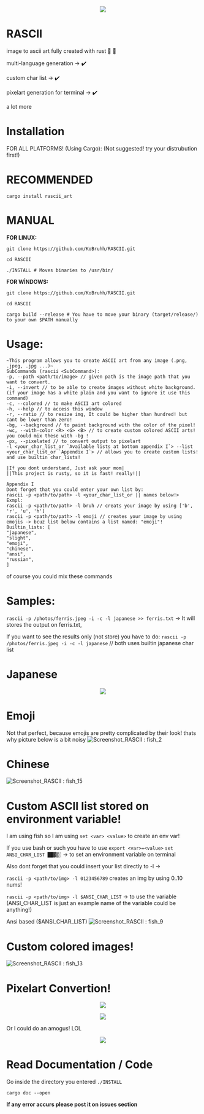 <p align="center">
  <img src="https://user-images.githubusercontent.com/101834410/204127025-b98aaf39-778b-468b-8f41-36fd858708e8.png">
</p>

# RASCII
image to ascii art fully created with rust 🦀 🚀

multi-language generation -> ✔️

custom char list -> ✔️

pixelart generation for terminal -> ✔️

a lot more

# Installation

FOR ALL PLATFORMS! (Using Cargo): (Not suggested! try your distrubution first!)

# RECOMMENDED

`cargo install rascii_art`

# MANUAL

**FOR LINUX:**

```
git clone https://github.com/KoBruhh/RASCII.git

cd RASCII

./INSTALL # Moves binaries to /usr/bin/
```


**FOR WİNDOWS:**

```
git clone https://github.com/KoBruhh/RASCII.git

cd RASCII

cargo build --release # You have to move your binary (target/release/) to your own $PATH manually
```

# Usage:

```shell
~This program allows you to create ASCII art from any image (.png, .jpeg, .jpg ...)~
SubCommands (rascii <SubCommand>):
-p, --path <path/to/image> // given path is the image path that you want to convert.
-i, --invert // to be able to create images without white background. (if your image has a white plain and you want to ignore it use this command)
-c, --colored // to make ASCII art colored
-h, --help // to access this window
-r, --ratio // to resize img, It could be higher than hundred! but cant be lower than zero!
-bg, --background // to paint background with the color of the pixel!
-wc, --with-color <R> <G> <B> // to create custom colored ASCII arts! you could mix these with -bg !
-px, --pixelated // to convert output to pixelart
-l <your_char_list_or `Available lists at bottom appendix I`> --list <your_char_list_or `Appendix I`> // allows you to create custom lists! and use builtin char_lists!

|If you dont understand, Just ask your mom|
||This project is rusty, so it is fast! really!||

Appendix I
Dont forget that you could enter your own list by:
rascii -p <path/to/path> -l <your_char_list_or || names below!>
Exmpl:
rascii -p <path/to/path> -l bruh // creats your image by using ['b', 'r', 'u', 'h']
rascii -p <path/to/path> -l emoji // creates your image by using emojis -> bcuz list below contains a list named: "emoji"!
Builtin_lists: [
"japanese",
"slight",
"emoji",
"chinese",
"ansi",
"russian",
]
```
of course you could mix these commands

# Samples:

`rascii -p /photos/ferris.jpeg -i -c -l japanese >> ferris.txt` -> It will stores the output on ferris.txt,

If you want to see the results only (not store) you have to do: `rascii -p /photos/ferris.jpeg -i -c -l japanese` // both uses builtin japanese char list

# Japanese

<p align="center">
  <img src="https://user-images.githubusercontent.com/101834410/204259580-46ea59ae-e7d1-4f96-b14f-1d90f2376f6f.png">
</p>



# Emoji
Not that perfect, because emojis are pretty complicated by their look! thats why picture below is a bit noisy
![Screenshot_RASCII : fish_2](https://user-images.githubusercontent.com/101834410/204243964-f4cfdf8d-10b9-4a2c-8d3c-41182320c789.png)


# Chinese
![Screenshot_RASCII : fish_15](https://user-images.githubusercontent.com/101834410/204243902-4de1e10a-4e86-455d-8817-09b57ca2bc40.png)



# Custom ASCII list stored on environment variable!
I am using fish so I am using `set <var> <value>` to create an env var!

If you use bash or such you have to use `export <var>=<value>`
`set ANSI_CHAR_LIST ██▓▒░` -> to set an environment variable on terminal

Also dont forget that you could insert your list directly to -l ->

`rascii -p <path/to/img> -l 0123456789` creates an img by using 0..10 nums!

`rascii -p <path/to/img> -l $ANSI_CHAR_LIST` -> to use the variable (ANSI_CHAR_LIST is just an example name of the variable could be anything!)

Ansi based ($ANSI_CHAR_LIST)
![Screenshot_RASCII : fish_9](https://user-images.githubusercontent.com/101834410/204243768-4a15bb21-ba93-4979-bd4f-d8e8b1dc4112.png)


# Custom colored images!

![Screenshot_RASCII : fish_13](https://user-images.githubusercontent.com/101834410/204243664-749a1923-9284-4adf-a3a8-a8fcb9342791.png)


# Pixelart Convertion!
<p align="center">
  <img src="https://user-images.githubusercontent.com/101834410/204243571-f6697b6f-f27d-4da1-a75c-c2c51723978d.png">
</p>

<p align="center">
  <img src="https://user-images.githubusercontent.com/101834410/204244536-f1c3674a-2c96-4d00-a310-c5cff63d3348.png">
</p>


Or I could do an amogus! LOL
<p align="center">
  <img src="https://user-images.githubusercontent.com/101834410/204243525-ed62e0df-789d-4da8-a3a5-3919c548e050.png">
</p>



# Read Documentation / Code

Go inside the directory you entered `./INSTALL`

`cargo doc --open`

**If any error accurs please post it on issues section**
